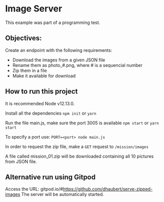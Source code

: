 # Image Server

This example was part of a programming test.

## Objectives:
 Create an endpoint with the following requirements:
 * Download the images from a given JSON file
 * Rename them as photo_#.png, where # is a sequencial number
 * Zip them in a file
 * Make it available for download

## How to run this project
 It is recommended Node v12.13.0.
 
 Install all the dependencies
 `npm init` or `yarn`

 Run the file main.js, make sure the port 3005 is available
 `npm start` or `yarn start`
 
 To specify a port use:
 `PORT=<port> node main.js`

 In order to request the zip file, make a `GET` request to `/mission/images`
 
 A file called mission_01.zip will be downloaded containing all 10 pictures from JSON file.

## Alternative run using Gitpod
  Access the URL: gitpod.io/#https://github.com/dhaubert/serve-zipped-images
  The server will be automatically started.  

